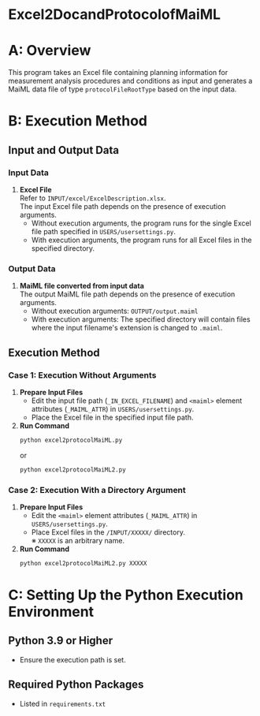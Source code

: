 # Excel2DocandProtocolofMaiML

# A: Overview
This program takes an Excel file containing planning information for measurement analysis procedures and conditions as input and generates a MaiML data file of type `protocolFileRootType` based on the input data.

# B: Execution Method
## Input and Output Data
### Input Data
1. **Excel File**  
   Refer to `INPUT/excel/ExcelDescription.xlsx`.  
   The input Excel file path depends on the presence of execution arguments.
   - Without execution arguments, the program runs for the single Excel file path specified in `USERS/usersettings.py`.
   - With execution arguments, the program runs for all Excel files in the specified directory.

### Output Data
1. **MaiML file converted from input data**  
   The output MaiML file path depends on the presence of execution arguments.
   - Without execution arguments: `OUTPUT/output.maiml`
   - With execution arguments: The specified directory will contain files where the input filename's extension is changed to `.maiml`.

## Execution Method
### Case 1: Execution Without Arguments
1. **Prepare Input Files**
   - Edit the input file path (`_IN_EXCEL_FILENAME`) and `<maiml>` element attributes (`_MAIML_ATTR`) in `USERS/usersettings.py`.
   - Place the Excel file in the specified input file path.
2. **Run Command**
   ```sh
   python excel2protocolMaiML.py
   ```
   or
   ```sh
   python excel2protocolMaiML2.py
   ```

### Case 2: Execution With a Directory Argument
1. **Prepare Input Files**
   - Edit the `<maiml>` element attributes (`_MAIML_ATTR`) in `USERS/usersettings.py`.
   - Place Excel files in the `/INPUT/XXXXX/` directory.  
     ※ `XXXXX` is an arbitrary name.
2. **Run Command**
   ```sh
   python excel2protocolMaiML2.py XXXXX
   ```

# C: Setting Up the Python Execution Environment
## Python 3.9 or Higher
- Ensure the execution path is set.

## Required Python Packages
- Listed in `requirements.txt`

